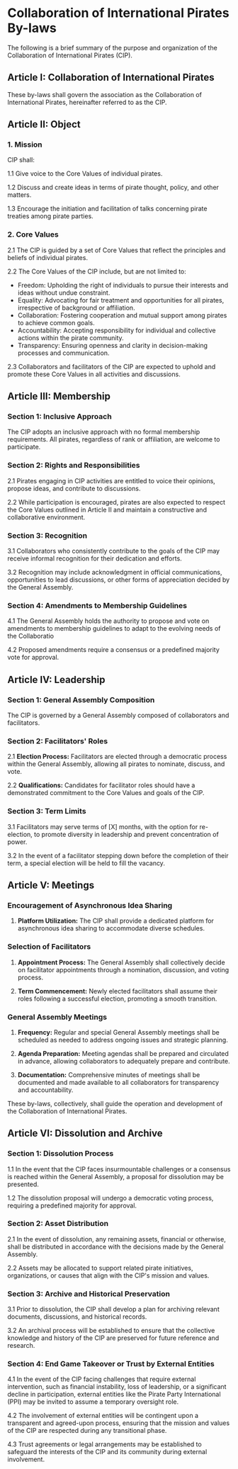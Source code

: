 # Collaboration of International Pirates By-laws
The following is a brief summary of the purpose and organization of the Collaboration of International Pirates (CIP).
## Article I: Collaboration of International Pirates
These by-laws shall govern the association as the Collaboration of International Pirates, hereinafter referred to as the CIP.
## Article II: Object
### 1. Mission
CIP shall:

1.1 Give voice to the Core Values of individual pirates.

1.2 Discuss and create ideas in terms of pirate thought, policy, and other matters.

1.3 Encourage the initiation and facilitation of talks concerning pirate treaties among pirate parties.

### 2. Core Values
2.1 The CIP is guided by a set of Core Values that reflect the principles and beliefs of individual pirates.

2.2 The Core Values of the CIP include, but are not limited to:

- Freedom: Upholding the right of individuals to pursue their interests and ideas without undue constraint.
- Equality: Advocating for fair treatment and opportunities for all pirates, irrespective of background or affiliation.
- Collaboration: Fostering cooperation and mutual support among pirates to achieve common goals.
- Accountability: Accepting responsibility for individual and collective actions within the pirate community.
- Transparency: Ensuring openness and clarity in decision-making processes and communication.

2.3 Collaborators and facilitators of the CIP are expected to uphold and promote these Core Values in all activities and discussions.

## Article III: Membership

### Section 1: Inclusive Approach
The CIP adopts an inclusive approach with no formal membership requirements. All pirates, regardless of rank or affiliation, are welcome to participate.

### Section 2: Rights and Responsibilities
2.1 Pirates engaging in CIP activities are entitled to voice their opinions, propose ideas, and contribute to discussions.

2.2 While participation is encouraged, pirates are also expected to respect the Core Values outlined in Article II and maintain a constructive and collaborative environment.

### Section 3: Recognition
3.1 Collaborators who consistently contribute to the goals of the CIP may receive informal recognition for their dedication and efforts.

3.2 Recognition may include acknowledgment in official communications, opportunities to lead discussions, or other forms of appreciation decided by the General Assembly.

### Section 4: Amendments to Membership Guidelines
4.1 The General Assembly holds the authority to propose and vote on amendments to membership guidelines to adapt to the evolving needs of the Collaboratio 

4.2 Proposed amendments require a consensus or a predefined majority vote for approval.

## Article IV: Leadership

### Section 1: General Assembly Composition
The CIP is governed by a General Assembly composed of collaborators and facilitators.

### Section 2: Facilitators' Roles
2.1 **Election Process:** Facilitators are elected through a democratic process within the General Assembly, allowing all pirates to nominate, discuss, and vote.

2.2 **Qualifications:** Candidates for facilitator roles should have a demonstrated commitment to the Core Values and goals of the CIP.

### Section 3: Term Limits
3.1 Facilitators may serve terms of [X] months, with the option for re-election, to promote diversity in leadership and prevent concentration of power.

3.2 In the event of a facilitator stepping down before the completion of their term, a special election will be held to fill the vacancy.


## Article V: Meetings

### Encouragement of Asynchronous Idea Sharing

1. **Platform Utilization:** The CIP shall provide a dedicated platform for asynchronous idea sharing to accommodate diverse schedules.

### Selection of Facilitators

1. **Appointment Process:** The General Assembly shall collectively decide on facilitator appointments through a nomination, discussion, and voting process.

2. **Term Commencement:** Newly elected facilitators shall assume their roles following a successful election, promoting a smooth transition.

### General Assembly Meetings

1. **Frequency:** Regular and special General Assembly meetings shall be scheduled as needed to address ongoing issues and strategic planning.

2. **Agenda Preparation:** Meeting agendas shall be prepared and circulated in advance, allowing collaborators to adequately prepare and contribute.

3. **Documentation:** Comprehensive minutes of meetings shall be documented and made available to all collaborators for transparency and accountability.

These by-laws, collectively, shall guide the operation and development of the Collaboration of International Pirates.

## Article VI: Dissolution and Archive

### Section 1: Dissolution Process

1.1 In the event that the CIP faces insurmountable challenges or a consensus is reached within the General Assembly, a proposal for dissolution may be presented.

1.2 The dissolution proposal will undergo a democratic voting process, requiring a predefined majority for approval.

### Section 2: Asset Distribution

2.1 In the event of dissolution, any remaining assets, financial or otherwise, shall be distributed in accordance with the decisions made by the General Assembly.

2.2 Assets may be allocated to support related pirate initiatives, organizations, or causes that align with the CIP's mission and values.

### Section 3: Archive and Historical Preservation

3.1 Prior to dissolution, the CIP shall develop a plan for archiving relevant documents, discussions, and historical records.

3.2 An archival process will be established to ensure that the collective knowledge and history of the CIP are preserved for future reference and research.

### Section 4: End Game Takeover or Trust by External Entities

4.1 In the event of the CIP facing challenges that require external intervention, such as financial instability, loss of leadership, or a significant decline in participation, external entities like the Pirate Party International (PPI) may be invited to assume a temporary oversight role.

4.2 The involvement of external entities will be contingent upon a transparent and agreed-upon process, ensuring that the mission and values of the CIP are respected during any transitional phase.

4.3 Trust agreements or legal arrangements may be established to safeguard the interests of the CIP and its community during external involvement.
